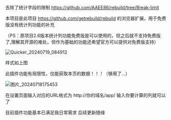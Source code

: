 去除了统计字段的限制
https://github.com/AAEE86/rebuild/tree/Break-limit

本项目是此项目 https://github.com/getrebuild/rebuild 的浏览器扩展，用于免费版没有统计列功能的补充

（PS：原项目2.6版本统计列功能免费版是可以使用的，但之后就不支持免费版了,理解其开源的难处，但作为基础的功能还希望官方可以提供对免费版支持）

![Quicker_20240719_084912](https://github.com/user-attachments/assets/7b79698a-d558-494b-9ed5-5f826e69c7bd)


样式如上图

此插件功能有局限性，仅能获取本页的数据！！！（够用了...）

![图片_20240718175453](https://github.com/user-attachments/assets/b0b16609-8f17-4a8b-8cc0-bacca2b1b5df)

在设置页面输入对应的URL格式为 http://你的域名/app/
输入你要计算的列就可以了

目前插件功能基本已满足我日常需求 后续更新随缘
